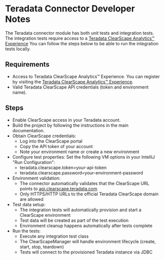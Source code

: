 # Teradata Connector Developer Notes
The Teradata connector module has both unit tests and integration tests. 
The integration tests require access to a [Teradata ClearScape Analytics™ Experience](https://clearscape.teradata.com/sign-in)
You can follow the steps below to be able to run the integration tests locally.


## Requirements
* Access to Teradata ClearScape Analytics™ Experience. You can register by visiting the [Teradata ClearScape Analytics™ Experience](https://clearscape.teradata.com/sign-in).
* Valid Teradata ClearScape API credentials (token and environment name).

## Steps
* Enable ClearScape access in your Teradata account.
* Build the project by following the instructions in the main documentation.
* Obtain ClearScape credentials:
    * Log into the ClearScape portal
    * Copy the API token of your account
    * Note your environment name or create a new environment
* Configure test properties: Set the following VM options in your IntelliJ "Run Configuration":
    * teradata.clearscape.token=your-api-token
    * teradata.clearscape.password=your-environment-password
* Environment validation:
    * The connector automatically validates that the ClearScape URL points to [api.clearscape.teradata.com](https://api.clearscape.teradata.com/api-docs/?_gl=1*z35r6m*_gcl_au*MTk4NDg2NzY5NC4xNzUwOTQwNjMx*_ga*MTE3NTQ5MzU3OS4xNzUwNDk4Nzk3*_ga_7PE2TMW3FE*czE3NTI4MTkzMjEkbzE4JGcwJHQxNzUyODE5MzY5JGoxMiRsMCRoMA..)
    * Only HTTPS/HTTP URLs to the official Teradata ClearScape domain are allowed
* Test data setup:
    * The integration tests will automatically provision and start a ClearScape environment
    * Test data will be created as part of the test execution
    * Environment cleanup happens automatically after tests complete
* Run the tests:
    * Execute any integration test class
    * The ClearScapeManager will handle environment lifecycle (create, start, stop, teardown)
    * Tests will connect to the provisioned Teradata instance via JDBC

